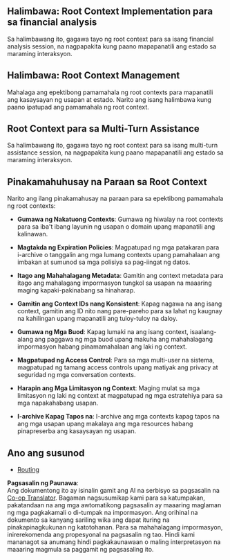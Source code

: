 <!--
CO_OP_TRANSLATOR_METADATA:
{
  "original_hash": "e1cbc99fa7185139ad6d539eca09a2b3",
  "translation_date": "2025-06-02T20:30:06+00:00",
  "source_file": "05-AdvancedTopics/mcp-root-contexts/README.md",
  "language_code": "tl"
}
-->
## Halimbawa: Root Context Implementation para sa financial analysis

Sa halimbawang ito, gagawa tayo ng root context para sa isang financial analysis session, na nagpapakita kung paano mapapanatili ang estado sa maraming interaksyon.

## Halimbawa: Root Context Management

Mahalaga ang epektibong pamamahala ng root contexts para mapanatili ang kasaysayan ng usapan at estado. Narito ang isang halimbawa kung paano ipatupad ang pamamahala ng root context.

## Root Context para sa Multi-Turn Assistance

Sa halimbawang ito, gagawa tayo ng root context para sa isang multi-turn assistance session, na nagpapakita kung paano mapapanatili ang estado sa maraming interaksyon.

## Pinakamahuhusay na Paraan sa Root Context

Narito ang ilang pinakamahusay na paraan para sa epektibong pamamahala ng root contexts:

- **Gumawa ng Nakatuong Contexts**: Gumawa ng hiwalay na root contexts para sa iba't ibang layunin ng usapan o domain upang mapanatili ang kalinawan.

- **Magtakda ng Expiration Policies**: Magpatupad ng mga patakaran para i-archive o tanggalin ang mga lumang contexts upang pamahalaan ang imbakan at sumunod sa mga polisiya sa pag-iingat ng datos.

- **Itago ang Mahahalagang Metadata**: Gamitin ang context metadata para itago ang mahalagang impormasyon tungkol sa usapan na maaaring maging kapaki-pakinabang sa hinaharap.

- **Gamitin ang Context IDs nang Konsistent**: Kapag nagawa na ang isang context, gamitin ang ID nito nang pare-pareho para sa lahat ng kaugnay na kahilingan upang mapanatili ang tuloy-tuloy na daloy.

- **Gumawa ng Mga Buod**: Kapag lumaki na ang isang context, isaalang-alang ang paggawa ng mga buod upang makuha ang mahahalagang impormasyon habang pinamamahalaan ang laki ng context.

- **Magpatupad ng Access Control**: Para sa mga multi-user na sistema, magpatupad ng tamang access controls upang matiyak ang privacy at seguridad ng mga conversation contexts.

- **Harapin ang Mga Limitasyon ng Context**: Maging mulat sa mga limitasyon ng laki ng context at magpatupad ng mga estratehiya para sa mga napakahabang usapan.

- **I-archive Kapag Tapos na**: I-archive ang mga contexts kapag tapos na ang mga usapan upang makalaya ang mga resources habang pinapreserba ang kasaysayan ng usapan.

## Ano ang susunod

- [Routing](../mcp-routing/README.md)

**Pagsasalin ng Paunawa**:  
Ang dokumentong ito ay isinalin gamit ang AI na serbisyo sa pagsasalin na [Co-op Translator](https://github.com/Azure/co-op-translator). Bagaman nagsusumikap kami para sa katumpakan, pakatandaan na ang mga awtomatikong pagsasalin ay maaaring maglaman ng mga pagkakamali o di-tumpak na impormasyon. Ang orihinal na dokumento sa kanyang sariling wika ang dapat ituring na pinakapinagkukunan ng katotohanan. Para sa mahahalagang impormasyon, inirerekomenda ang propesyonal na pagsasalin ng tao. Hindi kami mananagot sa anumang hindi pagkakaunawaan o maling interpretasyon na maaaring magmula sa paggamit ng pagsasaling ito.